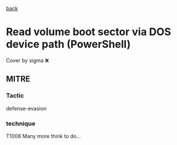 [back](../index.md)
# Read volume boot sector via DOS device path (PowerShell)
Cover by sigma :x: 
## MITRE
### Tactic
defense-evasion
### technique
T1006
Many more think to do...